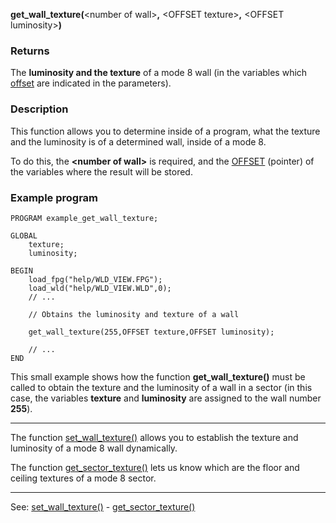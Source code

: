 **get_wall_texture(**&lt;number of wall&gt;**,** &lt;OFFSET texture&gt;**,** &lt;OFFSET luminosity&gt;**)**

### Returns

The **luminosity and the texture** of a mode 8 wall (in the variables
which [offset](offset.md) are indicated in the parameters).

### Description

This function allows you to determine inside of a program, what the texture
and the luminosity is of a determined wall, inside of a mode 8.

To do this, the **&lt;number of wall&gt;** is required, and the [OFFSET](offset.md) (pointer)
of the variables where the result will be stored.

### Example program
```
PROGRAM example_get_wall_texture;

GLOBAL
    texture;
    luminosity;

BEGIN
    load_fpg("help/WLD_VIEW.FPG");
    load_wld("help/WLD_VIEW.WLD",0);
    // ...

    // Obtains the luminosity and texture of a wall

    get_wall_texture(255,OFFSET texture,OFFSET luminosity);

    // ...
END
```


This small example shows how the function **get_wall_texture()** must be called 
to obtain the texture and the luminosity of a wall in a sector (in this case, the variables
**texture** and **luminosity** are assigned to the wall number **255**).

---------------------------------------


The function [set_wall_texture()](set_wall_texture().md) allows you to establish the texture and luminosity
of a mode 8 wall dynamically.

The function [get_sector_texture()](get_sector_texture().md) lets us know which are the floor
and ceiling textures of a mode 8 sector.

---------------------------------------
See: [set_wall_texture()](set_wall_texture().md) - [get_sector_texture()](get_sector_texture().md)


